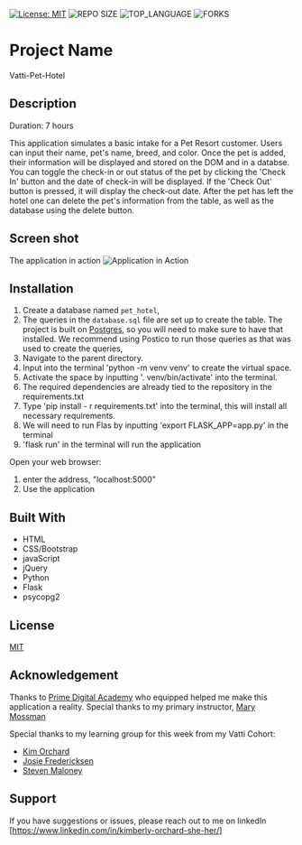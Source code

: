 [![License: MIT](https://img.shields.io/badge/License-MIT-yellow.svg)](https://opensource.org/licenses/MIT)
![REPO SIZE](https://img.shields.io/github/repo-size/korchard/vatti-pet-hotel.svg?style=flat-square)
![TOP_LANGUAGE](https://img.shields.io/github/languages/top/korchard/vatti-pet-hotel.svg?style=flat-square)
![FORKS](https://img.shields.io/github/forks/korchard/vatti-pet-hotel.svg?style=social)

# Project Name

Vatti-Pet-Hotel

## Description

Duration: 7 hours

This application simulates a basic intake for a Pet Resort customer. Users can input their name, pet's name, breed, and color. Once the pet is added, their information will be displayed and stored on the DOM and in a databse. You can toggle the check-in or out status of the pet by clicking the 'Check In' button and the date of check-in will be displayed. If the 'Check Out' button is pressed, it will display the check-out date. After the pet has left the hotel one can delete the pet's information from the table, as well as the database using the delete button. 

## Screen shot

The application in action
![Application in Action](pet_hotel.png)

## Installation

1. Create a database named `pet_hotel`,
2. The queries in the `database.sql` file are set up to create the table. The project is built on [Postgres](https://www.postgresql.org/download/), so you will need to make sure to have that installed. We recommend using Postico to run those queries as that was used to create the queries, 
3. Navigate to the parent directory.
4. Input into the terminal 'python -m venv venv' to create the virtual space.
5. Activate the space by inputting '. venv/bin/activate' into the terminal.
6. The required dependencies are already tied to the repository in the requirements.txt
7. Type 'pip install - r requirements.txt' into the terminal, this will install all necessary requirements.
8. We will need to run Flas by inputting 'export FLASK_APP=app.py' in the terminal
9. 'flask run' in the terminal will run the application

Open your web browser:
1. enter the address, "localhost:5000"
2. Use the application

## Built With

- HTML
- CSS/Bootstrap
- javaScript
- jQuery
- Python
- Flask
- psycopg2

## License
[MIT](https://choosealicense.com/licenses/mit/)

## Acknowledgement
Thanks to [Prime Digital Academy](www.primeacademy.io) who equipped helped me make this application a reality. Special thanks to my primary instructor, [Mary Mossman](https://github.com/mbMosman)

Special thanks to my learning group for this week from my Vatti Cohort:
- [Kim Orchard](https://github.com/korchard)
- [Josie Fredericksen](https://github.com//freder48)
- [Steven Maloney](https://github.com/sdeda1us)

## Support

If you have suggestions or issues, please reach out to me on linkedIn [https://www.linkedin.com/in/kimberly-orchard-she-her/]


